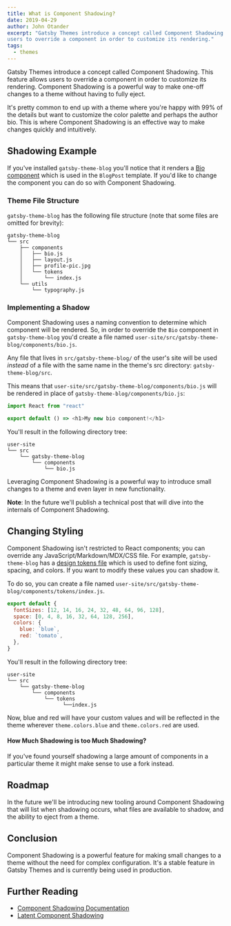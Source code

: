 ```yaml
---
title: What is Component Shadowing?
date: 2019-04-29
author: John Otander
excerpt: "Gatsby Themes introduce a concept called Component Shadowing. This feature allows
users to override a component in order to customize its rendering."
tags:
  - themes
---
```


Gatsby Themes introduce a concept called Component Shadowing. This feature allows
users to override a component in order to customize its rendering. Component Shadowing
is a powerful way to make one-off changes to a theme without having to fully eject.

It's pretty common to end up with a theme where you're happy with 99% of the details
but want to customize the color palette and perhaps the author bio. This is where Component
Shadowing is an effective way to make changes quickly and intuitively.

## Shadowing Example

If you've installed `gatsby-theme-blog` you'll notice that it renders a
[Bio component](https://github.com/gatsbyjs/gatsby/blob/666a9bc3c8d91be8a3118b1128340a06e895735e/themes/gatsby-theme-blog/src/components/bio.js)
which is used in the `BlogPost` template. If you'd like to change the component you can do so
with Component Shadowing.

### Theme File Structure

`gatsby-theme-blog` has the following file structure (note that some files are
omitted for brevity):

```
gatsby-theme-blog
└── src
    ├── components
    │   ├── bio.js
    │   ├── layout.js
    │   ├── profile-pic.jpg
    │   └── tokens
    │       └── index.js
    └── utils
        └── typography.js
```

### Implementing a Shadow

Component Shadowing uses a naming convention to determine which component will be rendered.
So, in order to override the `Bio` component in `gatsby-theme-blog` you'd create a file named
`user-site/src/gatsby-theme-blog/components/bio.js`.

Any file that lives in `src/gatsby-theme-blog/` of the user's site will be used _instead_ of a
file with the same name in the theme's src directory: `gatsby-theme-blog/src`.

This means that `user-site/src/gatsby-theme-blog/components/bio.js` will be rendered in place of
`gatsby-theme-blog/components/bio.js`:

```js:title=src/gatsby-theme-blog/components/bio.js
import React from "react"

export default () => <h1>My new bio component!</h1>
```

You'll result in the following directory tree:

```
user-site
└── src
    └── gatsby-theme-blog
        └── components
            └── bio.js
```

Leveraging Component Shadowing is a powerful way to introduce small changes to a theme and
even layer in new functionality.

**Note**: In the future we'll publish a technical post that will dive into the internals
of Component Shadowing.

## Changing Styling

Component Shadowing isn't restricted to React components; you can override any
JavaScript/Markdown/MDX/CSS file. For example, `gatsby-theme-blog` has a
[design tokens file](https://github.com/gatsbyjs/gatsby/blob/666a9bc3c8d91be8a3118b1128340a06e895735e/themes/gatsby-theme-blog/src/components/tokens/index.js)
which is used to define font sizing, spacing, and colors. If you want to modify these
values you can shadow it.

To do so, you can create a file named
`user-site/src/gatsby-theme-blog/components/tokens/index.js`.

```js:title=src/gatsby-theme-blog/components/tokens/index.js
export default {
  fontSizes: [12, 14, 16, 24, 32, 48, 64, 96, 128],
  space: [0, 4, 8, 16, 32, 64, 128, 256],
  colors: {
    blue: `blue`,
    red: `tomato`,
  },
}
```

You'll result in the following directory tree:

```
user-site
└── src
    └── gatsby-theme-blog
        └── components
            └── tokens
                  └──index.js
```

Now, blue and red will have your custom values and will be reflected in the theme wherever
`theme.colors.blue` and `theme.colors.red` are used.

#### How Much Shadowing is too Much Shadowing?

If you've found yourself shadowing a large amount of components in a particular theme it
might make sense to use a fork instead.

## Roadmap

In the future we'll be introducing new tooling around Component Shadowing that will
list when shadowing occurs, what files are available to shadow, and the ability to eject
from a theme.

## Conclusion

Component Shadowing is a powerful feature for making small changes to a theme without the
need for complex configuration. It's a stable feature in Gatsby Themes and is currently
being used in production.

## Further Reading

- [Component Shadowing Documentation](/docs/themes/api-reference/#component-shadowing)
- [Latent Component Shadowing](https://johno.com/latent-component-shadowing)
